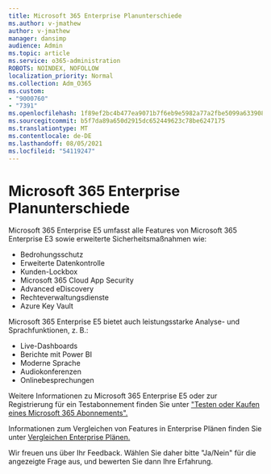 ```yaml
---
title: Microsoft 365 Enterprise Planunterschiede
ms.author: v-jmathew
author: v-jmathew
manager: dansimp
audience: Admin
ms.topic: article
ms.service: o365-administration
ROBOTS: NOINDEX, NOFOLLOW
localization_priority: Normal
ms.collection: Adm_O365
ms.custom:
- "9000760"
- "7391"
ms.openlocfilehash: 1f89ef2bc4b477ea9071b7f6eb9e5982a77a2fbe5099a633908b5026ccaf26b1
ms.sourcegitcommit: b5f7da89a650d2915dc652449623c78be6247175
ms.translationtype: MT
ms.contentlocale: de-DE
ms.lasthandoff: 08/05/2021
ms.locfileid: "54119247"
---
```

# <a name="microsoft-365-enterprise-plan-differences"></a>Microsoft 365 Enterprise Planunterschiede

Microsoft 365 Enterprise E5 umfasst alle Features von Microsoft 365 Enterprise E3 sowie erweiterte Sicherheitsmaßnahmen wie:

- Bedrohungsschutz
- Erweiterte Datenkontrolle
- Kunden-Lockbox
- Microsoft 365 Cloud App Security
- Advanced eDiscovery
- Rechteverwaltungsdienste
- Azure Key Vault

Microsoft 365 Enterprise E5 bietet auch leistungsstarke Analyse- und Sprachfunktionen, z. B.:

- Live-Dashboards
- Berichte mit Power BI
- Moderne Sprache
- Audiokonferenzen
- Onlinebesprechungen

Weitere Informationen zu Microsoft 365 Enterprise E5 oder zur Registrierung für ein Testabonnement finden Sie unter ["Testen oder Kaufen eines Microsoft 365 Abonnements".](https://go.microsoft.com/fwlink/?linkid=2099673)

Informationen zum Vergleichen von Features in Enterprise Plänen finden Sie unter [Vergleichen Enterprise Plänen.](https://go.microsoft.com/fwlink/?linkid=2097200)

Wir freuen uns über Ihr Feedback. Wählen Sie daher bitte "Ja/Nein" für die angezeigte Frage aus, und bewerten Sie dann Ihre Erfahrung.
